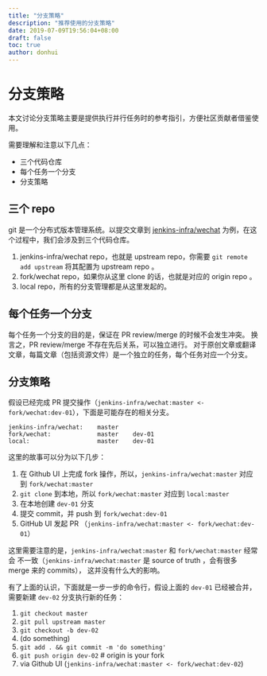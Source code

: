 ```yaml
---
title: "分支策略"
description: "推荐使用的分支策略"
date: 2019-07-09T19:56:04+08:00
draft: false
toc: true
author: donhui
---
```


# 分支策略

本文讨论分支策略主要是提供执行并行任务时的参考指引，方便社区贡献者借鉴使用。

需要理解和注意以下几点：
- 三个代码仓库
- 每个任务一个分支
- 分支策略

## 三个 repo
git 是一个分布式版本管理系统。以提交文章到 [jenkins-infra/wechat](https://github.com/jenkins-infra/wechat) 为例，在这个过程中，我们会涉及到三个代码仓库。
1. jenkins-infra/wechat repo，也就是 upstream repo，你需要 `git remote add upstream` 将其配置为 upstream repo 。
2. fork/wechat repo，如果你从这里 clone 的话，也就是对应的 origin repo 。
3. local repo，所有的分支管理都是从这里发起的。

## 每个任务一个分支
每个任务一个分支的目的是，保证在 PR review/merge 的时候不会发生冲突。
换言之，PR review/merge 不存在先后关系，可以独立进行。
对于原创文章或翻译文章，每篇文章（包括资源文件）是一个独立的任务，每个任务对应一个分支。

## 分支策略

假设已经完成 PR 提交操作（`jenkins-infra/wechat:master <- fork/wechat:dev-01`），下面是可能存在的相关分支。

```
jenkins-infra/wechat:    master
fork/wechat:             master    dev-01
local:                   master    dev-01
```

这里的故事可以分为以下几步：

1. 在 Github UI 上完成 fork 操作，所以，`jenkins-infra/wechat:master` 对应到 `fork/wechat:master`
2. `git clone` 到本地，所以 `fork/wechat:master` 对应到 `local:master`
3. 在本地创建 `dev-01` 分支
4. 提交 commit，并 push 到 `fork/wechat:dev-01`
5. GitHub UI 发起 PR （`jenkins-infra/wechat:master <- fork/wechat:dev-01`）

这里需要注意的是，`jenkins-infra/wechat:master` 和 `fork/wechat:master` 经常会
不一致（`jenkins-infra/wechat:master` 是 source of truth ，会有很多 merge 来的 commits），
这并没有什么大的影响。

有了上面的认识，下面就是一步一步的命令行，假设上面的 `dev-01` 已经被合并，需要新建 `dev-02` 分支执行新的任务：

1. `git checkout master`
2. `git pull upstream master`
3. `git checkout -b dev-02`
3. (do something)
4. `git add . && git commit -m 'do something'`
5. `git push origin dev-02` # origin is your fork
6. via Github UI (`jenkins-infra/wechat:master <- fork/wechat:dev-02`)
